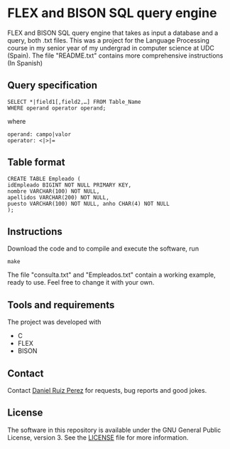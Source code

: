 FLEX and BISON SQL query engine
============

FLEX and BISON SQL query engine that takes as input a database and a query, both .txt files.
This was a project for the Language Processing course in my senior year of my undergrad in computer science at UDC (Spain).
The file "README.txt" contains more comprehensive instructions (In Spanish)


## Query specification

```
SELECT *|field1[,field2,…] FROM Table_Name
WHERE operand operator operand;
```
where

```
operand: campo|valor
operator: <|>|=
```

## Table format

```
CREATE TABLE Empleado (
idEmpleado BIGINT NOT NULL PRIMARY KEY,
nombre VARCHAR(100) NOT NULL,
apellidos VARCHAR(200) NOT NULL,
puesto VARCHAR(100) NOT NULL, anho CHAR(4) NOT NULL
);
```


## Instructions
Download the code and to compile and execute the software, run 

```
make
```

The file "consulta.txt" and "Empleados.txt" contain a working example, ready to use. Feel free to change it with your own.

## Tools and requirements

The project was developed with 

- C
- FLEX
- BISON


## Contact

Contact [Daniel Ruiz Perez](mailto:druiz072@fiu.edu) for requests, bug reports and good jokes.


## License

The software in this repository is available under the GNU General Public License, version 3. See the [LICENSE](https://github.com/DaniRuizPerez/FLEXandBISON/blob/master/LICENSE) file for more information.

